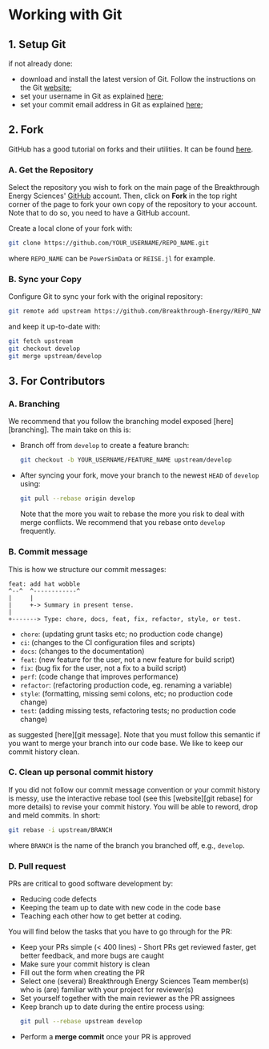 # Working with Git


## 1. Setup Git
if not already done:
* download and install the latest version of Git. Follow the instructions on the Git [website][git download];
* set your username in Git as explained [here][git username];
* set your commit email address in Git as explained [here][git email];


## 2. Fork
GitHub has a good tutorial on forks and their utilities. It can be found [here][fork].

### A. Get the Repository
Select the repository you wish to fork on the main page of the Breakthrough Energy Sciences' [GitHub] account. Then, click on **Fork** in the top right corner of the page to fork your own copy of the repository to your account. Note that to do so, you need to have a GitHub account.

Create a local clone of your fork with:
```bash
git clone https://github.com/YOUR_USERNAME/REPO_NAME.git
```
where `REPO_NAME` can be `PowerSimData` or `REISE.jl` for example.


### B. Sync your Copy
Configure Git to sync your fork with the original repository:
```bash
git remote add upstream https://github.com/Breakthrough-Energy/REPO_NAME.git
```
and keep it up-to-date with:
```bash
git fetch upstream
git checkout develop
git merge upstream/develop
```


## 3. For Contributors
### A. Branching
We recommend that you follow the branching model exposed [here][branching]. The main take on this is:
* Branch off from `develop` to create a feature branch:
  ```bash
  git checkout -b YOUR_USERNAME/FEATURE_NAME upstream/develop
  ```
* After syncing your fork, move your branch to the newest `HEAD` of `develop` using:
  ```bash
  git pull --rebase origin develop
  ```
  Note that the more you wait to rebase the more you risk to deal with merge conflicts. We recommend that you rebase onto `develop` frequently.


### B. Commit message
This is how we structure our commit messages:
```
feat: add hat wobble
^--^  ^------------^
|     |
|     +-> Summary in present tense.
|
+-------> Type: chore, docs, feat, fix, refactor, style, or test.
```

- `chore`: (updating grunt tasks etc; no production code change)
- `ci`: (changes to the CI configuration files and scripts)
- `docs`: (changes to the documentation)
- `feat`: (new feature for the user, not a new feature for build script)
- `fix`: (bug fix for the user, not a fix to a build script)
- `perf`: (code change that improves performance)
- `refactor`: (refactoring production code, eg. renaming a variable)
- `style`: (formatting, missing semi colons, etc; no production code change)
- `test`: (adding missing tests, refactoring tests; no production code change)

as suggested [here][git message]. Note that you must follow this semantic if you want to merge your branch into our code base. We like to keep our commit history clean.


### C. Clean up personal commit history
If you did not follow our commit message convention or your commit history is messy, use the interactive rebase tool (see this [website][git rebase] for more details) to revise your commit history. You will be able to reword, drop and meld commits. In short:
```bash
git rebase -i upstream/BRANCH
```
where `BRANCH` is the name of the branch you branched off, e.g., `develop`.


### D. Pull request
PRs are critical to good software development by:
* Reducing code defects
* Keeping the team up to date with new code in the code base
* Teaching each other how to get better at coding.

You will find below the tasks that you have to go through for the PR:
* Keep your PRs simple (< 400 lines) - Short PRs get reviewed faster, get better feedback, and more bugs are caught
* Make sure your commit history is clean
* Fill out the form when creating the PR
* Select one (several) Breakthrough Energy Sciences Team member(s) who is (are) familiar with your project for reviewer(s)
* Set yourself together with the main reviewer as the PR assignees
* Keep branch up to date during the entire process using:
  ```bash
  git pull --rebase upstream develop
  ```
* Perform a **merge commit** once your PR is approved


[fork]: https://docs.github.com/en/free-pro-team@latest/github/getting-started-with-github/fork-a-repo
[git download]: https://git-scm.com/downloads
[git username]: https://docs.github.com/en/free-pro-team@latest/github/using-git/setting-your-username-in-git
[git email]: https://docs.github.com/en/free-pro-team@latest/github/setting-up-and-managing-your-github-user-account/setting-your-commit-email-address
[GitHub]: https://github.com/Breakthrough-Energy
